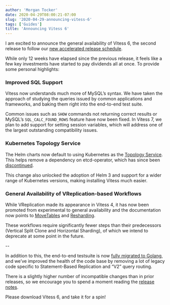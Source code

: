 ```yaml
---
author: 'Morgan Tocker'
date: 2020-04-29T08:00:21-07:00
slug: '2020-04-29-announcing-vitess-6'
tags: ['Guides']
title: 'Announcing Vitess 6'
---
```


I am excited to announce the general availability of Vitess 6, the second release to follow our [new accelerated release schedule](https://github.com/vitessio/enhancements/blob/master/veps/vep-1.md).

While only 12 weeks have elapsed since the previous release, it feels like a few key investments have started to pay dividends all at once. To provide some personal highlights:

### Improved SQL Support
Vitess now understands much more of MySQL’s syntax. We have taken the approach of studying the queries issued by common applications and frameworks, and baking them right into the end-to-end test suite.

Common issues such as `SHOW` commands not returning correct results or MySQL’s `SQL_CALC_FOUND_ROWS` feature have now been fixed. In Vitess 7, we plan to add support for setting session variables, which will address one of the largest outstanding compatibility issues.

### Kubernetes Topology Service
The Helm charts now default to using Kubernetes as the [Topology Service](https://vitess.io/docs/concepts/topology-service/). This helps remove a dependency on etcd-operator, which has since been [discontinued](https://github.com/coreos/etcd-operator/pull/2169).

This change also unlocked the adoption of Helm 3 and support for a wider range of Kubernetes versions, making installing Vitess much easier.

### General Availability of VReplication-based Workflows
While VReplication made its appearance in Vitess 4, it has now been promoted from experimental to general availability and the documentation now points to [MoveTables](https://vitess.io/docs/user-guides/migration/move-tables/) and [Resharding](https://vitess.io/docs/user-guides/advanced-configuration/resharding/).

These workflows require significantly fewer steps than their predecessors (Vertical Split Clone and Horizontal Sharding), of which we intend to deprecate at some point in the future.

--

In addition to this, the end-to-end testsuite is now [fully migrated to Golang](https://www.planetscale.com/blog/planetscale-migrates-open-source-vitess-test-suite-from-python-to-go), and we’ve improved the health of the code base by removing a lot of legacy code specific to Statement-Based Replication and “V2” query routing.

There is a slightly higher number of incompatible changes than in prior releases, so we encourage you to spend a moment reading the [release notes](https://github.com/vitessio/vitess/releases/tag/v6.0.20-20200429).

Please download Vitess 6, and take it for a spin!
